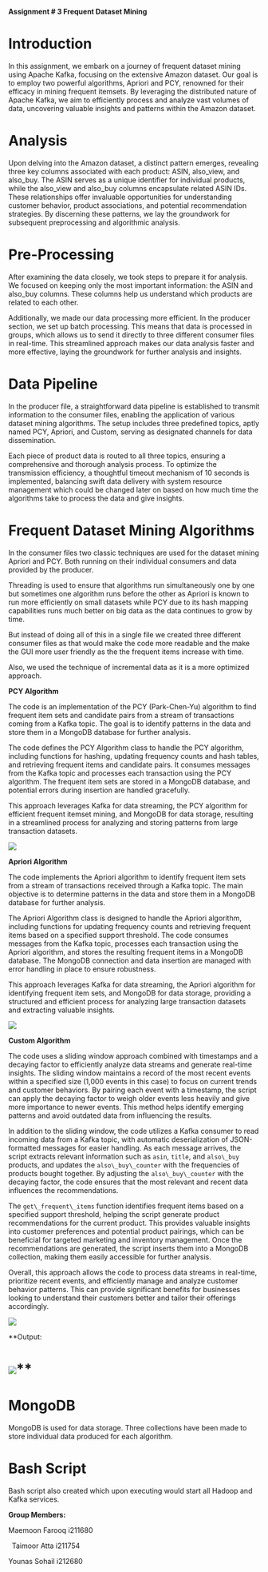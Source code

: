 ﻿**Assignment # 3 Frequent      Dataset Mining**

# **Introduction**

In this assignment, we embark on a journey of frequent dataset mining using Apache Kafka, focusing on the extensive Amazon dataset. Our goal is to employ two powerful algorithms, Apriori and PCY, renowned for their efficacy in mining frequent itemsets. By leveraging the distributed nature of Apache Kafka, we aim to efficiently process and analyze vast volumes of data, uncovering valuable insights and patterns within the Amazon dataset.

# **Analysis**

Upon delving into the Amazon dataset, a distinct pattern emerges, revealing three key columns associated with each product: ASIN, also\_view, and also\_buy. The ASIN serves as a unique identifier for individual products, while the also\_view and also\_buy columns encapsulate related ASIN IDs. These relationships offer invaluable opportunities for understanding customer behavior, product associations, and potential recommendation strategies. By discerning these patterns, we lay the groundwork for subsequent preprocessing and algorithmic analysis.



# **Pre-Processing**

After examining the data closely, we took steps to prepare it for analysis. We focused on keeping only the most important information: the ASIN and also\_buy columns. These columns help us understand which products are related to each other.

Additionally, we made our data processing more efficient. In the producer section, we set up batch processing. This means that data is processed in groups, which allows us to send it directly to three different consumer files in real-time. This streamlined approach makes our data analysis faster and more effective, laying the groundwork for further analysis and insights.



# **Data Pipeline**

In the producer file, a straightforward data pipeline is established to transmit information to the consumer files, enabling the application of various dataset mining algorithms. The setup includes three predefined topics, aptly named PCY, Apriori, and Custom, serving as designated channels for data dissemination.

Each piece of product data is routed to all three topics, ensuring a comprehensive and thorough analysis process. To optimize the transmission efficiency, a thoughtful timeout mechanism of 10 seconds is implemented, balancing swift data delivery with system resource management which could be changed later on based on how much time the algorithms take to process the data and give insights.


# **Frequent Dataset Mining Algorithms**

In the consumer files two classic techniques are used for the dataset mining Apriori and PCY. Both running on their individual consumers and data provided by the producer.

Threading is used to ensure that algorithms run simultaneously one by one but sometimes one algorithm runs before the other as Apriori is known to run more efficiently on small datasets while PCY due to its hash mapping capabilities runs much better on big data as the data continues to grow by time.

But instead of doing all of this in a single file we created three different consumer files as that would make the code more readable and the make the GUI more user friendly as the the frequent items increase with time.

Also, we used the technique of incremental data as it is a more optimized approach.


**PCY Algorithm**

The code is an implementation of the PCY (Park-Chen-Yu) algorithm to find frequent item sets and candidate pairs from a stream of transactions coming from a Kafka topic. The goal is to identify patterns in the data and store them in a MongoDB database for further analysis.

The code defines the PCY Algorithm class to handle the PCY algorithm, including functions for hashing, updating frequency counts and hash tables, and retrieving frequent items and candidate pairs. It consumes messages from the Kafka topic and processes each transaction using the PCY algorithm. The frequent item sets are stored in a MongoDB database, and potential errors during insertion are handled gracefully.

This approach leverages Kafka for data streaming, the PCY algorithm for efficient frequent itemset mining, and MongoDB for data storage, resulting in a streamlined process for analyzing and storing patterns from large transaction datasets.


![](Aspose.Words.e21d313a-ba46-42bb-aab2-ac4a37fe1ad3.001.png)



**Apriori Algorithm**

The code implements the Apriori algorithm to identify frequent item sets from a stream of transactions received through a Kafka topic. The main objective is to determine patterns in the data and store them in a MongoDB database for further analysis.

The Apriori Algorithm class is designed to handle the Apriori algorithm, including functions for updating frequency counts and retrieving frequent items based on a specified support threshold. The code consumes messages from the Kafka topic, processes each transaction using the Apriori algorithm, and stores the resulting frequent items in a MongoDB database. The MongoDB connection and data insertion are managed with error handling in place to ensure robustness.

This approach leverages Kafka for data streaming, the Apriori algorithm for identifying frequent item sets, and MongoDB for data storage, providing a structured and efficient process for analyzing large transaction datasets and extracting valuable insights.

![](Aspose.Words.e21d313a-ba46-42bb-aab2-ac4a37fe1ad3.002.png)




 **Custom Algorithm**


 The code uses a sliding window approach combined with timestamps and a decaying factor to efficiently analyze data streams and generate real-time insights. The sliding window maintains a record of the most recent events within a specified size (1,000 events in this case) to focus on current trends and customer behaviors. By pairing each event with a timestamp, the script can apply the decaying factor to weigh older events less heavily and give more importance to newer events. This method helps identify emerging patterns and avoid outdated data from influencing the results.

 In addition to the sliding window, the code utilizes a Kafka consumer to read incoming data from a Kafka topic, with automatic deserialization of JSON-formatted messages for easier handling. As each message arrives, the script extracts relevant information such as `asin`, `title`, and `also\_buy` products, and updates the `also\_buy\_counter` with the frequencies of products bought together. By adjusting the `also\_buy\_counter` with the decaying factor, the code ensures that the most relevant and recent data influences the recommendations.

 The `get\_frequent\_items` function identifies frequent items based on a specified support threshold, helping the script generate product recommendations for the current product. This provides valuable insights into customer preferences and potential product pairings, which can be beneficial for targeted marketing and inventory management. Once the recommendations are generated, the script inserts them into a MongoDB collection, making them easily accessible for further analysis.

 Overall, this approach allows the code to process data streams in real-time, prioritize recent events, and efficiently manage and analyze customer behavior patterns. This can provide significant benefits for businesses looking to understand their customers better and tailor their offerings accordingly.


 ![](Aspose.Words.e21d313a-ba46-42bb-aab2-ac4a37fe1ad3.003.png)

**Output:

![](Aspose.Words.e21d313a-ba46-42bb-aab2-ac4a37fe1ad3.004.png)**
================================================================

# **MongoDB**

MongoDB is used for data storage. Three collections have been made to store individual data produced for each algorithm.

# **Bash Script**
Bash script also created which upon executing would start all Hadoop and Kafka services.


**Group Members:**

Maemoon Farooq i211680

` `Taimoor Atta i211754

Younas Sohail i212680

